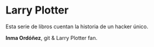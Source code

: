 ﻿# Larry Plotter

Esta serie de libros cuentan la historia de un hacker único.

**Inma Ordóñez**, git & Larry Plotter fan.
